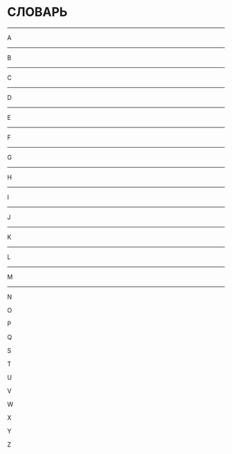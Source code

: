 # СЛОВАРЬ

----------------------------------------------

A

----------------------------------------------

B

----------------------------------------------

C

----------------------------------------------

D

----------------------------------------------

E

----------------------------------------------

F

----------------------------------------------

G

----------------------------------------------

H

----------------------------------------------

I

----------------------------------------------

J

----------------------------------------------

K

----------------------------------------------

L

----------------------------------------------

M

----------------------------------------------

N

O

P

Q

S

T

U

V

W

X

Y

Z


